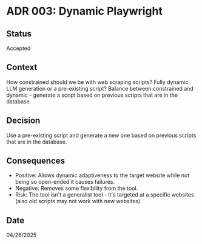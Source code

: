 # ADR 003: Dynamic Playwright

## Status
Accepted

## Context
How constrained should we be with web scraping scripts? Fully dynamic LLM generation or a pre-existing script?
Balance between constrained and dynamic - generate a script based on previous scripts that are in the database.

## Decision
Use a pre-existing script and generate a new one based on previous scripts that are in the database.

## Consequences
- Positive: Allows dynamic adaptiveness to the target website while not being so open-ended it causes failures.
- Negative: Removes some flexibility from the tool.
- Risk: The tool isn't a generalist tool - it's targeted at a specific websites (also old scripts may not work with new websites).

## Date
04/26/2025